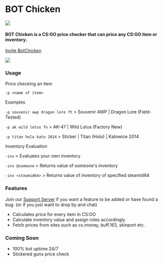 <p align="center">
  <h1> BOT Chicken</h1>
  <img src="https://i.ibb.co/NVkSHGD/41cfc093b4be66ce359291e9e9742b10.png">
  <h4>BOT Chicken is a CS:GO price checker that can price any CS:GO item or inventory.</h4>
</p>

<a href="https://discord.com/oauth2/authorize?client_id=286697179949694977&scope=bot&permissions=268782656"><p>Invite BotChicken</p></a>
<img src="https://img.shields.io/discord/591914197219016707.svg?label=Discord&logo=Discord&colorB=7289da&style=for-the-badge" href="https://discord.gg/BBgsdKS" />

### Usage
Price checking an item

`-p <name of item>`

Examples

`-p souvenir awp dragon lore ft` >  Souvenir AWP | Dragon Lore (Field-Tested)

`-p ak wild lotus fn` >  AK-47 | Wild Lotus (Factory New)

`-p titan holo kato 2014` >  Sticker | Titan (Holo) | Katowice 2014

Inventory Evaluation

`-inv` > Evaluates your own inventory

`-inv @someone` > Returns value of someone's inventory

`-inv <steamid64>` > Returns value of inventory of specified steamid64

### Features
Join our [Support Server](https://discord.gg/BBgsdKS) if you want a feature to be added or have found a bug. (or if you just want to drop by and chat)
* Calculates price for every item in CS:GO
* Calculate inventory value and assign roles accordingly
* Fetch prices from sites such as cs.money, buff.163, skinport etc.
### Coming Soon
* 100% bot uptime 24/7
* Stickered guns price check
